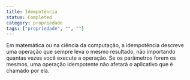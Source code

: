 ```yaml
---
title: Idempotência
status: Completed
category: propriedade
tags: ["propriedade", "", ""]
---
```


Em matemática ou na ciência da computação, a idempotência descreve uma operação que sempre leva o mesmo resultado, não importando quantas vezes você execute a operação.
Se os parâmetros forem os mesmos, uma operação idempotente não afetará o aplicativo que é chamado por ela.
